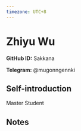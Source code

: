 ```yaml
---
timezone: UTC+8
---
```


# Zhiyu Wu

**GitHub ID:** Sakkana

**Telegram:** @mugonngennki

## Self-introduction

Master Student

## Notes

<!-- Content_START -->


<!-- Content_END -->

